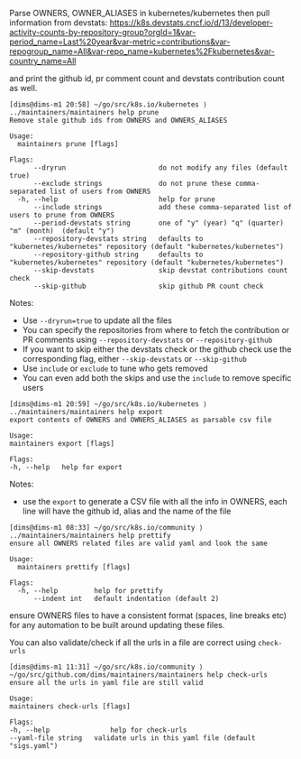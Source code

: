 Parse OWNERS, OWNER_ALIASES in kubernetes/kubernetes then pull information from devstats:
https://k8s.devstats.cncf.io/d/13/developer-activity-counts-by-repository-group?orgId=1&var-period_name=Last%20year&var-metric=contributions&var-repogroup_name=All&var-repo_name=kubernetes%2Fkubernetes&var-country_name=All

and print the github id, pr comment count and devstats contribution count as well.

```
[dims@dims-m1 20:58] ~/go/src/k8s.io/kubernetes ⟩ ../maintainers/maintainers help prune
Remove stale github ids from OWNERS and OWNERS_ALIASES

Usage:
  maintainers prune [flags]

Flags:
      --dryrun                       do not modify any files (default true)
      --exclude strings              do not prune these comma-separated list of users from OWNERS
  -h, --help                         help for prune
      --include strings              add these comma-separated list of users to prune from OWNERS
      --period-devstats string       one of "y" (year) "q" (quarter) "m" (month)  (default "y")
      --repository-devstats string   defaults to "kubernetes/kubernetes" repository (default "kubernetes/kubernetes")
      --repository-github string     defaults to "kubernetes/kubernetes" repository (default "kubernetes/kubernetes")
      --skip-devstats                skip devstat contributions count check
      --skip-github                  skip github PR count check
```

Notes:
- Use `--dryrun=true` to update all the files
- You can specify the repositories from where to fetch the contribution or PR 
  comments using `--repository-devstats` or `--repository-github`
- If you want to skip either the devstats check or the github check use the corresponding flag, either
  `--skip-devstats` or `--skip-github`
- Use `include` or `exclude` to tune who gets removed
- You can even add both the skips and use the `include` to remove specific users

```
[dims@dims-m1 20:59] ~/go/src/k8s.io/kubernetes ⟩ ../maintainers/maintainers help export
export contents of OWNERS and OWNERS_ALIASES as parsable csv file

Usage:
maintainers export [flags]

Flags:
-h, --help   help for export
```

Notes:
- use the `export` to generate a CSV file with all the info in OWNERS, each line will
  have the github id, alias and the name of the file

```
[dims@dims-m1 08:33] ~/go/src/k8s.io/community ⟩ ../maintainers/maintainers help prettify
ensure all OWNERS related files are valid yaml and look the same

Usage:
  maintainers prettify [flags]

Flags:
  -h, --help         help for prettify
      --indent int   default indentation (default 2)
```

ensure OWNERS files to have a consistent format (spaces, line breaks etc) for any automation to be built around
updating these files.

You can also validate/check if all the urls in a file are correct using `check-urls`
```
[dims@dims-m1 11:31] ~/go/src/k8s.io/community ⟩ ~/go/src/github.com/dims/maintainers/maintainers help check-urls
ensure all the urls in yaml file are still valid

Usage:
maintainers check-urls [flags]

Flags:
-h, --help               help for check-urls
--yaml-file string   validate urls in this yaml file (default "sigs.yaml")
```